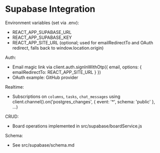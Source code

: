 # Supabase Integration

Environment variables (set via .env):
- REACT_APP_SUPABASE_URL
- REACT_APP_SUPABASE_KEY
- REACT_APP_SITE_URL (optional; used for emailRedirectTo and OAuth redirect, falls back to window.location.origin)

Auth:
- Email magic link via client.auth.signInWithOtp({ email, options: { emailRedirectTo: REACT_APP_SITE_URL } })
- OAuth example: GitHub provider

Realtime:
- Subscriptions on `columns`, `tasks`, `chat_messages` using client.channel().on('postgres_changes', { event: '*', schema: 'public' }, ...)

CRUD:
- Board operations implemented in src/supabase/boardService.js

Schema:
- See src/supabase/schema.md
